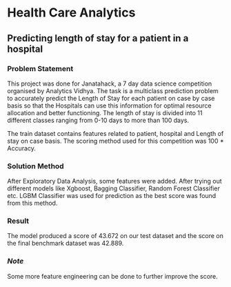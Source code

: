 # Health Care Analytics

## **Predicting length of stay for a patient in a hospital**

### **Problem Statement**

This project was done for Janatahack, a 7 day data science competition organised by Analytics Vidhya. The task is a multiclass prediction problem to accurately predict the Length of Stay for each patient on case by case basis so that the Hospitals can use this information for optimal resource allocation and better functioning. The length of stay is divided into 11 different classes ranging from 0-10 days to more than 100 days.

The train dataset contains features related to patient, hospital and Length of stay on case basis. The scoring method used for this competition was 100 * Accuracy.

### **Solution Method**

After Exploratory Data Analysis, some features were added. After trying out different models like Xgboost, Bagging Classifier, Random Forest Classifier etc. LGBM Classifier was used for prediction as the best score was found from this method. 

### **Result**

The model produced a score of 43.672 on our test dataset and the score on the final benchmark dataset was 42.889.

### *Note*

Some more feature engineering can be done to further improve the score.
